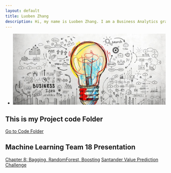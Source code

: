 ```yaml
---
layout: default
title: Luoben Zhang
description: Hi, my name is Luoben Zhang. I am a Business Analytics graduate student with experience in fast-paced environments. Here are some of my projects and coursework. 
---
```

- ![ ](innovation.jpg)

## This is my Project code Folder

[Go to Code Folder](/code/index.md)

## Machine Learning Team 18 Presentation
[Chapter 8: Bagging, RandomForest, Boosting](Team18/readme.md)
[Santander Value Prediction Challenge](Sandandar/Readme.md)
